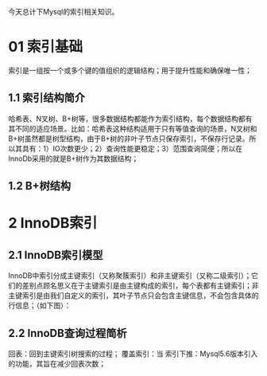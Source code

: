 今天总计下Mysql的索引相关知识。

# 01 索引基础

 索引是一组按一个或多个键的值组织的逻辑结构；用于提升性能和确保唯一性；

## 1.1 索引结构简介

哈希表、N叉树、B+树等，很多数据结构都能作为索引结构，每个数据结构都有其不同的适应场景。比如：哈希表这种结构适用于只有等值查询的场景，N叉树和B+树虽然都是树型结构，由于B+树的非叶子节点只保存索引，不保存行记录。所以其具有：1）IO次数更少；2）查询性能更稳定；3）范围查询简便；所以在InnoDb采用的就是B+树作为其数据结构；

## 1.2 B+树结构

# 2 InnoDB索引

## 2.1 InnoDB索引模型

InnoDB中索引分成主键索引（又称聚簇索引）和非主键索引（又称二级索引）；它们的差别点顾名思义在于主键索引是由主键构成的索引，每个表都有主键索引；非主键索引是由我们自定义的索引，其叶子节点只会包含主键信息，不会包含具体的行信息；（如下图）：

## 2.2 InnoDB查询过程简析

回表：回到主键索引树搜索的过程；
覆盖索引：当
索引下推：Mysql5.6版本引入的功能，其旨在减少回表次数；

